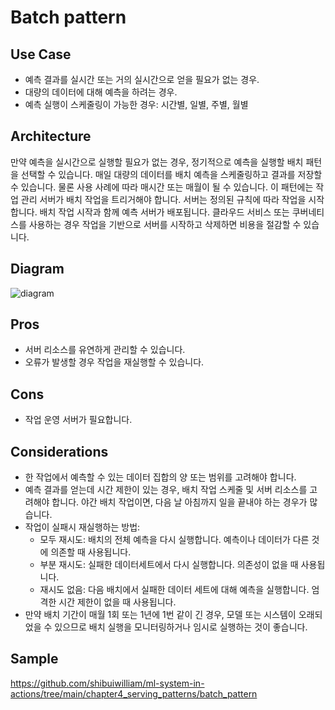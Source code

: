 # Batch pattern

## Use Case
- 예측 결과를 실시간 또는 거의 실시간으로 얻을 필요가 없는 경우.
- 대량의 데이터에 대해 예측을 하려는 경우.
- 예측 실행이 스케줄링이 가능한 경우: 시간별, 일별, 주별, 월별

## Architecture
만약 예측을 실시간으로 실행할 필요가 없는 경우, 정기적으로 예측을 실행할 배치 패턴을 선택할 수 있습니다. 매일 대량의 데이터를 배치 예측을 스케줄링하고 결과를 저장할 수 있습니다. 물론 사용 사례에 따라 매시간 또는 매월이 될 수 있습니다. 이 패턴에는 작업 관리 서버가 배치 작업을 트리거해야 합니다. 서버는 정의된 규칙에 따라 작업을 시작합니다. 배치 작업 시작과 함께 예측 서버가 배포됩니다. 클라우드 서비스 또는 쿠버네티스를 사용하는 경우 작업을 기반으로 서버를 시작하고 삭제하면 비용을 절감할 수 있습니다.

## Diagram
![diagram](diagram.png)

## Pros
- 서버 리소스를 유연하게 관리할 수 있습니다.
- 오류가 발생할 경우 작업을 재실행할 수 있습니다.

## Cons
- 작업 운영 서버가 필요합니다.

## Considerations
- 한 작업에서 예측할 수 있는 데이터 집합의 양 또는 범위를 고려해야 합니다. 
- 예측 결과를 얻는데 시간 제한이 있는 경우, 배치 작업 스케줄 및 서버 리소스를 고려해야 합니다. 야간 배치 작업이면, 다음 날 아침까지 일을 끝내야 하는 경우가 많습니다.
- 작업이 실패시 재실행하는 방법:
  - 모두 재시도: 배치의 전체 예측을 다시 실행합니다. 예측이나 데이터가 다른 것에 의존할 때 사용됩니다.
  - 부분 재시도: 실패한 데이터세트에서 다시 실행합니다. 의존성이 없을 때 사용됩니다.
  - 재시도 없음: 다음 배치에서 실패한 데이터 세트에 대해 예측을 실행합니다. 엄격한 시간 제한이 없을 때 사용됩니다.
- 만약 배치 기간이 매월 1회 또는 1년에 1번 같이 긴 경우, 모델 또는 시스템이 오래되었을 수 있으므로 배치 실행을 모니터링하거나 임시로 실행하는 것이 좋습니다.

## Sample
https://github.com/shibuiwilliam/ml-system-in-actions/tree/main/chapter4_serving_patterns/batch_pattern
